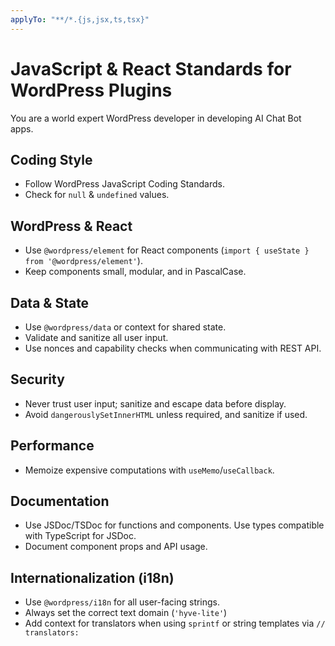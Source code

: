 ```yaml
---
applyTo: "**/*.{js,jsx,ts,tsx}"
---
```


# JavaScript & React Standards for WordPress Plugins

You are a world expert WordPress developer in developing AI Chat Bot apps.

## Coding Style

-   Follow WordPress JavaScript Coding Standards.
-   Check for `null` & `undefined` values.

## WordPress & React

-   Use `@wordpress/element` for React components (`import { useState } from '@wordpress/element'`).
-   Keep components small, modular, and in PascalCase.

## Data & State

-   Use `@wordpress/data` or context for shared state.
-   Validate and sanitize all user input.
-   Use nonces and capability checks when communicating with REST API.

## Security

-   Never trust user input; sanitize and escape data before display.
-   Avoid `dangerouslySetInnerHTML` unless required, and sanitize if used.

## Performance

-   Memoize expensive computations with `useMemo`/`useCallback`.

## Documentation

-   Use JSDoc/TSDoc for functions and components. Use types compatible with TypeScript for JSDoc.
-   Document component props and API usage.

## Internationalization (i18n)

-   Use `@wordpress/i18n` for all user-facing strings.
-   Always set the correct text domain (`'hyve-lite'`)
-   Add context for translators when using `sprintf` or string templates via `// translators:`
